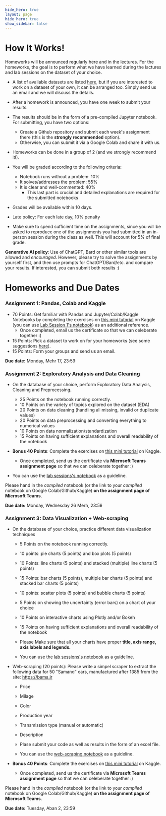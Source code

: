 ```yaml
---
hide_hero: true
layout: page
hide_hero: true
show_sidebar: false
---
```


# How It Works!
Homeworks will be announced regularly here and in the lectures. For the homeworks, the goal is to perform what we have learned during the lactures and lab sessions on the dataset of your choice. 

* A list of available datasets are listed [here](/ADS2023/resources), but if you are interested to work on a dataset of your own, it can be arranged too. Simply send us an email and we will discuss the details. 
* After a homework is announced, you have one week to submit your results.
* The results should be in the form of a pre-compiled Jupyter notebook. For submitting, you have two options:
    * Create a Github repository and submit each week's assignment there (this is the **strongly recommended** option).
    * Otherwise, you can submit it via a Google Colab and share it with us.

* Homeworks can be done in a group of 2 (and we strongly recommend it!). 

* You will be graded according to the following criteria:
    * Notebook runs without a problem: 10%
    * It solves/addresses the problem: 55%
    * It is clear and well-commented: 40% 
        * This last part is crucial and detailed explanations are required for the submitted notebooks


* Grades will be available within 10 days.

* Late policy: For each late day, 10% penalty 

* Make sure to spend sufficient time on the assignments, since you will be asked to reproduce one of the assignments you had submitted in an in-person session during the class as well. This will account for 5% of final grade.

**Generative AI policy**: Use of ChatGPT, Bard or other similar tools are allowed and *encouraged*. However, please try to solve the assignments by yourself first, and then use prompts for ChatGPT/Bard/etc. and compare your results. If interested, you can submit both results :)

# Homeworks and Due Dates

### Assignment 1: Pandas, Colab and Kaggle
* 70 Points: Get familiar with Pandas and Jupyter/Colab/Kaggle Notebooks by completing the exercises on [this mini tutorial](https://www.kaggle.com/learn/pandas) on Kaggle (you can use [Lab Session 1's notebook](https://colab.research.google.com/drive/1Y8SpqDbunGuCnOP8inzmlfoGcfAsHC_e?usp=sharing)) as an additional reference.
    * Once completed, email us the certificate so that we can celeberate together :)
* 15 Points: Pick a dataset to work on for your homeworks (see some suggestions [here](/ADS2023/resources)).
* 15 Points: Form your groups and send us an email.

**Due date:** Monday, Mehr 17, 23:59



### Assignment 2: Exploratory Analysis and Data Cleaning
* On the database of your choice, perform Exploratory Data Analysis, Cleaning and Preprocessing.
    * 25 Points on the notebook running correctly.
    * 10 Points on the variety of topics explored on the dataset (EDA)
    * 20 Points on data cleaning (handling all missing, invalid or duplicate values)
    * 20 Points on data preprocessing and converting everything to numerical values
    * 10 Points on data normalization/standardization
    * 15 Points on having sufficient explanations and overall readability of the notebook

* **Bonus 40 Points**: Complete the exercises on [this mini tutorial](https://www.kaggle.com/learn/data-cleaning) on Kaggle.
    * Once completed, send us the certificate via **Microsoft Teams assignment page** so that we can celeberate together :)

* You can use the [lab sessions's notebook](https://colab.research.google.com/drive/1Y0EniYyhBGX5ac8b_mTV80ms56vFIMJf?usp=sharing) as a guideline.


Please hand in the *compiled* notebook (or the link to your *compiled* notebook on Google Colab/Github/Kaggle) **on the assignment page of Microsoft Teams**.

**Due date:** Monday, Wednesday 26 Merh, 23:59



### Assignment 3: Data Visualization + Web-scraping
* On the database of your choice, practice different data visualization techniques
    * 5 Points on the notebook running correctly.
    * 10 points: pie charts (5 points) and box plots (5 points)
    * 10 Points: line charts (5 points) and stacked (multiple) line charts (5 points)
    * 15 Points: bar charts (5 points), multiple bar charts (5 points) and stacked bar charts (5 points)
    * 10 points: scatter plots (5 points) and bubble charts (5 points)
    * 5 Points on showing the uncertainty (error bars) on a chart of your choice
    * 10 Points on interactive charts using Plotly and/or Bokeh
    * 15 Points on having sufficient explanations and overall readability of the notebook

    * Please Make sure that all your charts have proper **title, axis range, axis labels and legends**.
    * You can use the [lab sessions's notebook](https://colab.research.google.com/drive/1WldZ8citCfJrGJZzcMKbmgneLQ0bI3-H?usp=sharing) as a guideline.

* Web-scraping (20 points): Please write a simpel scraper to extract the following data for 50 "Samand" cars, manufactured after 1385 from the site: https://bama.ir
  
    * Price 
    * Milage
    * Color
    * Production year
    * Transmission type (manual or automatic)
    * Description

    * Plase submit your code as well as results in the form of an excel file.
    * You can use the [web-scraping notebook](https://colab.research.google.com/drive/1hmaWqEw2WIbrLBynaTo7L1Yn4oWgyHqG?usp=sharing#scrollTo=3H2H6IbNVdfR) as a guideline.

* **Bonus 40 Points**: Complete the exercises on [this mini tutorial](https://www.kaggle.com/learn/data-visualization) on Kaggle.
    * Once completed, send us the certificate via **Microsoft Teams assignment page** so that we can celeberate together :)


Please hand in the *compiled* notebook (or the link to your *compiled* notebook on Google Colab/Github/Kaggle) **on the assignment page of Microsoft Teams**.

**Due date:** Tuesday, Aban 2, 23:59
